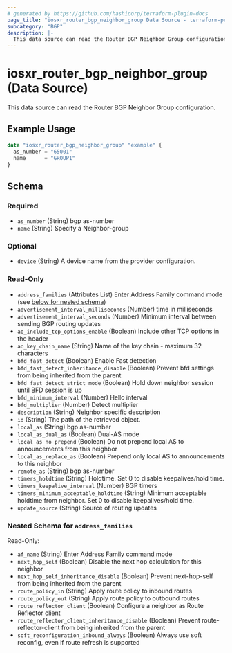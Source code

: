 ```yaml
---
# generated by https://github.com/hashicorp/terraform-plugin-docs
page_title: "iosxr_router_bgp_neighbor_group Data Source - terraform-provider-iosxr"
subcategory: "BGP"
description: |-
  This data source can read the Router BGP Neighbor Group configuration.
---
```


# iosxr_router_bgp_neighbor_group (Data Source)

This data source can read the Router BGP Neighbor Group configuration.

## Example Usage

```terraform
data "iosxr_router_bgp_neighbor_group" "example" {
  as_number = "65001"
  name      = "GROUP1"
}
```

<!-- schema generated by tfplugindocs -->
## Schema

### Required

- `as_number` (String) bgp as-number
- `name` (String) Specify a Neighbor-group

### Optional

- `device` (String) A device name from the provider configuration.

### Read-Only

- `address_families` (Attributes List) Enter Address Family command mode (see [below for nested schema](#nestedatt--address_families))
- `advertisement_interval_milliseconds` (Number) time in milliseconds
- `advertisement_interval_seconds` (Number) Minimum interval between sending BGP routing updates
- `ao_include_tcp_options_enable` (Boolean) Include other TCP options in the header
- `ao_key_chain_name` (String) Name of the key chain - maximum 32 characters
- `bfd_fast_detect` (Boolean) Enable Fast detection
- `bfd_fast_detect_inheritance_disable` (Boolean) Prevent bfd settings from being inherited from the parent
- `bfd_fast_detect_strict_mode` (Boolean) Hold down neighbor session until BFD session is up
- `bfd_minimum_interval` (Number) Hello interval
- `bfd_multiplier` (Number) Detect multiplier
- `description` (String) Neighbor specific description
- `id` (String) The path of the retrieved object.
- `local_as` (String) bgp as-number
- `local_as_dual_as` (Boolean) Dual-AS mode
- `local_as_no_prepend` (Boolean) Do not prepend local AS to announcements from this neighbor
- `local_as_replace_as` (Boolean) Prepend only local AS to announcements to this neighbor
- `remote_as` (String) bgp as-number
- `timers_holdtime` (String) Holdtime. Set 0 to disable keepalives/hold time.
- `timers_keepalive_interval` (Number) BGP timers
- `timers_minimum_acceptable_holdtime` (String) Minimum acceptable holdtime from neighbor. Set 0 to disable keepalives/hold time.
- `update_source` (String) Source of routing updates

<a id="nestedatt--address_families"></a>
### Nested Schema for `address_families`

Read-Only:

- `af_name` (String) Enter Address Family command mode
- `next_hop_self` (Boolean) Disable the next hop calculation for this neighbor
- `next_hop_self_inheritance_disable` (Boolean) Prevent next-hop-self from being inherited from the parent
- `route_policy_in` (String) Apply route policy to inbound routes
- `route_policy_out` (String) Apply route policy to outbound routes
- `route_reflector_client` (Boolean) Configure a neighbor as Route Reflector client
- `route_reflector_client_inheritance_disable` (Boolean) Prevent route-reflector-client from being inherited from the parent
- `soft_reconfiguration_inbound_always` (Boolean) Always use soft reconfig, even if route refresh is supported
